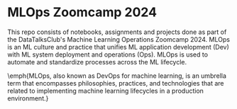 # MLOps Zoomcamp 2024
This repo consists of notebooks, assignments and projects done as part of the DataTalksClub's Machine Learning Operations Zoomcamp 2024. MLOps is an ML culture and practice that unifies ML application development (Dev) with ML system deployment and operations (Ops). MLOps is used to automate and standardize processes across the ML lifecycle.

\emph{MLOps, also known as DevOps for machine learning, is an umbrella term that encompasses philosophies, practices, and technologies that are related to implementing machine learning lifecycles in a production environment.}